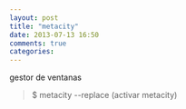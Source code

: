 ```yaml
---
layout: post
title: "metacity"
date: 2013-07-13 16:50
comments: true
categories: 
---
```

gestor de ventanas

>$ metacity --replace (activar metacity)

